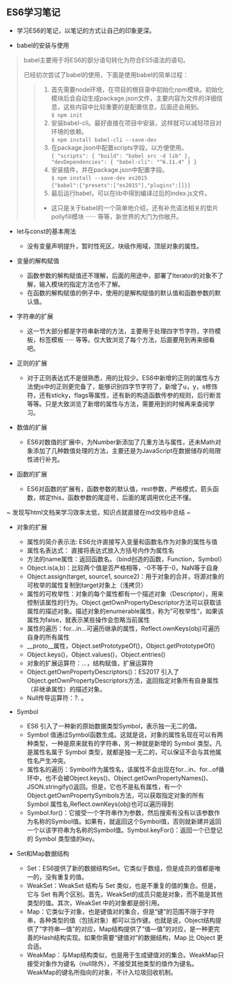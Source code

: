 ## ES6学习笔记

- 学习ES6的笔记，以笔记的方式让自己的印象更深。

- babel的安装与使用
>  babel主要用于将ES6的部分语句转化为符合ES5语法的语句。  
>  
>  已经初次尝试了babel的使用，下面是使用babel的简单过程：
>   > 1. 首先需要node环境，在项目的根目录中初始化npm模块。初始化模块后会自动生成package.json文件，主要内容为文件的详细信息，这些内容中比较重要的是配置信息，后面还会用到。  
>   >       `$ npm init`
>   > 2. 安装babel-cli。最好直接在项目中安装，这样就可以减轻项目对环境的依赖。  
>   >       `$ npm install babel-cli --save-dev`
>   > 3. 在package.json中配置scripts字段，以方便使用。  
>   >       `{
                "scripts": {
                    "build": "babel src -d lib"
                },
                "devDependencies": {
                    "babel-cli": "^6.11.4"
                }
            }`
>   > 4. 安装插件，并在package.json中配置字段。  
>   > `$ npm install --save-dev es2015`  
>   > `{"babel":{"presets":["es2015"],"plugins":[]}}`
>   > 5. 最后运行babel，可以在lib中得到编译过后的index.js文件。    
>   > - 这只是关于babel的一个简单地介绍，还有补充语法相关的垫片pollyfill模块 ······ 等等，新世界的大门为你敞开。
        


- let与const的基本用法
    -   没有变量声明提升，暂时性死区，块级作用域，顶层对象的属性。

- 变量的解构赋值
    -   函数参数的解构赋值还不理解，后面的用途中，部署了Iterator的对象不了解，输入模块的指定方法也不了解。
    -   在函数的解构赋值的例子中，使用的是解构赋值的默认值和函数参数的默认值。

- 字符串的扩展
    -   这一节大部分都是字符串新增的方法，主要用于处理四字节字符，字符模板，标签模板 ····· 等等。仅大致浏览了每个方法，后面要用到再来细看吧。

- 正则的扩展
    -   对于正则表达式不是很熟悉，用的比较少。ES6中新增的正则的属性与方法使js中的正则更完备了，能够识别四字节字符了，新增了u，y，s修饰符，还有sticky，flags等属性，还有新的构造函数传参的规则，后行断言等等。只是大致浏览了新增的属性与方法，需要用到的时候再来查阅学习。

- 数值的扩展
    -   ES6对数值的扩展中，为Number新添加了几重方法与属性，还未Math对象添加了几种数值处理的方法，主要还是为JavaScript在数据储存的局限性进行补充。

- 函数的扩展
    -   ES6对函数的扩展有，函数参数的默认值，rest参数，严格模式，箭头函数，绑定this，函数参数的尾逗号，后面的尾调用优化还不懂。  

~ 发现写html文档来学习效率太低，知识点就直接在md文档中总结 ~  

- 对象的扩展
    -   属性的简介表示法: ES6允许直接写入变量和函数名作为对象的属性与值    
    -   属性名表达式： 直接将表达式放入方括号内作为属性名  
    -   方法的name属性：返回函数名。（bind创造的函数，Function，Symbol）  
    -   Object.is(a,b)：比较两个值是否严格相等，-0不等于-0，NaN等于自身  
    -   Object.assign(target, source1, source2)：用于对象的合并，将源对象的可枚举的属性复制到target对象上（浅拷贝）  
    -   属性的可枚举性：对象的每个属性都有一个描述对象（Descriptor），用来控制该属性的行为。Object.getOwnPropertyDescriptor方法可以获取该属性的描述对象。描述对象的enumerable属性，称为”可枚举性“，如果该属性为false，就表示某些操作会忽略当前属性  
    -   属性的遍历：for...in...可遍历继承的属性，Reflect.ownKeys(obj)可遍历自身的所有属性  
    -   __proto__属性，Object.setPrototypeOf()，Object.getPrototypeOf()  
    -   Object.keys()，Object.values()，Object.entries()  
    -   对象的扩展运算符：...，结构赋值，扩展运算符  
    -   Object.getOwnPropertyDescriptors()：ES2017 引入了Object.getOwnPropertyDescriptors方法，返回指定对象所有自身属性（非继承属性）的描述对象。  
    -   Null传导运算符：?.   。  

- Symbol
    -   ES6 引入了一种新的原始数据类型Symbol，表示独一无二的值。  
    -   Symbol 值通过Symbol函数生成。这就是说，对象的属性名现在可以有两种类型，一种是原来就有的字符串，另一种就是新增的 Symbol 类型。凡是属性名属于 Symbol 类型，就都是独一无二的，可以保证不会与其他属性名产生冲突。  
    -  属性名的遍历：Symbol作为属性名，该属性不会出现在for...in、for...of循环中，也不会被Object.keys()、Object.getOwnPropertyNames()、JSON.stringify()返回。但是，它也不是私有属性，有一个Object.getOwnPropertySymbols方法，可以获取指定对象的所有 Symbol 属性名,Reflect.ownKeys(obj)也可以遍历得到  
    -  Symbol.for()：它接受一个字符串作为参数，然后搜索有没有以该参数作为名称的Symbol值。如果有，就返回这个Symbol值，否则就新建并返回一个以该字符串为名称的Symbol值。Symbol.keyFor()：返回一个已登记的 Symbol 类型值的key。  

- Set和Map数据结构
    -   Set：ES6提供了新的数据结构Set。它类似于数组，但是成员的值都是唯一的，没有重复的值。  
    -   WeakSet：WeakSet 结构与 Set 类似，也是不重复的值的集合。但是，它与 Set 有两个区别。首先，WeakSet的成员只能是对象，而不能是其他类型的值。其次，WeakSet 中的对象都是弱引用。  
    -   Map：它类似于对象，也是键值对的集合，但是“键”的范围不限于字符串，各种类型的值（包括对象）都可以当作键。也就是说，Object结构提供了“字符串—值”的对应，Map结构提供了“值—值”的对应，是一种更完善的Hash结构实现。如果你需要“键值对”的数据结构，Map 比 Object 更合适。  
    -   WeakMap：与Map结构类似，也是用于生成键值对的集合。WeakMap只接受对象作为键名（null除外），不接受其他类型的值作为键名。WeakMap的键名所指向的对象，不计入垃圾回收机制。
